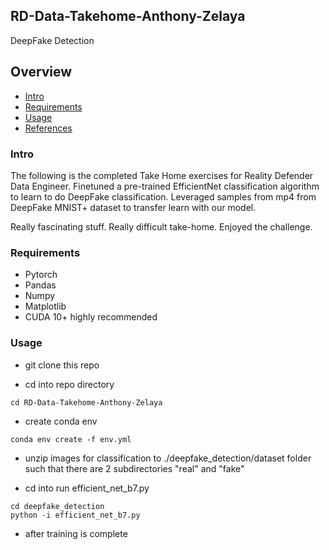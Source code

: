 ## RD-Data-Takehome-Anthony-Zelaya
DeepFake Detection

## Overview
  * [Intro](#intro)
  * [Requirements](#requirements)
  * [Usage](#usage)
  * [References](#references)


### Intro

The following is the completed Take Home exercises for Reality Defender Data Engineer. Finetuned a pre-trained EfficientNet classification algorithm to learn to do DeepFake classification. Leveraged samples from mp4 from DeepFake MNIST+ dataset to transfer learn with our model. 

Really fascinating stuff. Really difficult take-home. Enjoyed the challenge.


### Requirements
  * Pytorch
  * Pandas
  * Numpy
  * Matplotlib
  * CUDA 10+ highly recommended

### Usage

  * git clone this repo

  * cd into repo directory

  ```
  cd RD-Data-Takehome-Anthony-Zelaya
  ```
  
  * create conda env

  ```
  conda env create -f env.yml
  ```

  * unzip images for classification to ./deepfake_detection/dataset folder such that there are 2 subdirectories "real" and "fake"
  
  * cd into run efficient_net_b7.py
  ```
  cd deepfake_detection
  python -i efficient_net_b7.py
  ```

  * after training is complete
